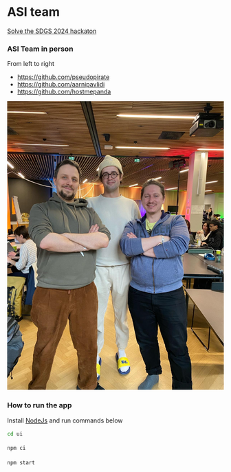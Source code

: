 # ASI team

[Solve the SDGS 2024 hackaton](https://www.solvethesdgs.com/)

### ASI Team in person

From left to right

- https://github.com/pseudopirate
- https://github.com/aarnipavlidi
- https://github.com/hostmepanda

![ASI-team.jpeg](ASI-team.jpeg)


### How to run the app

Install [NodeJs](https://nodejs.org/en/learn/getting-started/how-to-install-nodejs) and run commands below

```bash
cd ui

npm ci

npm start
```
